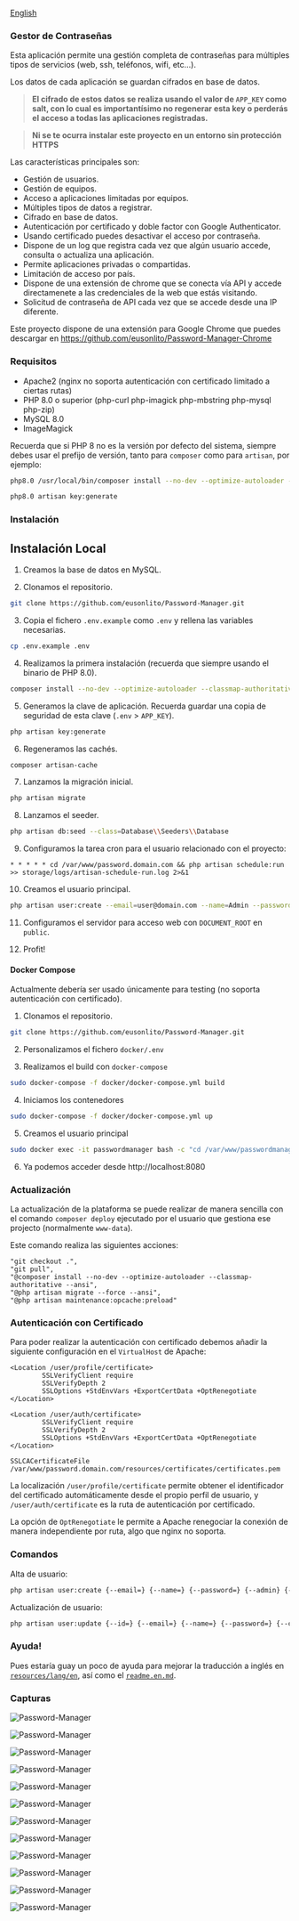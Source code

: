 [English](readme.md)

### Gestor de Contraseñas

Esta aplicación permite una gestión completa de contraseñas para múltiples tipos de servicios (web, ssh, teléfonos, wifi, etc...).

Los datos de cada aplicación se guardan cifrados en base de datos.

> **El cifrado de estos datos se realiza usando el valor de `APP_KEY` como salt, con lo cual es importantísimo no regenerar esta key o perderás el acceso a todas las aplicaciones registradas.**

> **Ni se te ocurra instalar este proyecto en un entorno sin protección HTTPS**

Las características principales son:

* Gestión de usuarios.
* Gestión de equipos.
* Acceso a aplicaciones limitadas por equipos.
* Múltiples tipos de datos a registrar.
* Cifrado en base de datos.
* Autenticación por certificado y doble factor con Google Authenticator.
* Usando certificado puedes desactivar el acceso por contraseña.
* Dispone de un log que registra cada vez que algún usuario accede, consulta o actualiza una aplicación.
* Permite aplicaciones privadas o compartidas.
* Limitación de acceso por país.
* Dispone de una extensión de chrome que se conecta vía API y accede directamenete a las credenciales de la web que estás visitando.
* Solicitud de contraseña de API cada vez que se accede desde una IP diferente.

Este proyecto dispone de una extensión para Google Chrome que puedes descargar en https://github.com/eusonlito/Password-Manager-Chrome

### Requisitos

- Apache2 (nginx no soporta autenticación con certificado limitado a ciertas rutas)
- PHP 8.0 o superior (php-curl php-imagick php-mbstring php-mysql php-zip)
- MySQL 8.0
- ImageMagick

Recuerda que si PHP 8 no es la versión por defecto del sistema, siempre debes usar el prefijo de versión, tanto para `composer` como para `artisan`, por ejemplo:

```bash
php8.0 /usr/local/bin/composer install --no-dev --optimize-autoloader --classmap-authoritative --ansi
```

```bash
php8.0 artisan key:generate
```

### Instalación

## Instalación Local

1. Creamos la base de datos en MySQL.

2. Clonamos el repositorio.

```bash
git clone https://github.com/eusonlito/Password-Manager.git
```

3. Copia el fichero `.env.example` como `.env` y rellena las variables necesarias.

```bash
cp .env.example .env
```

4. Realizamos la primera instalación (recuerda que siempre usando el binario de PHP 8.0).

```bash
composer install --no-dev --optimize-autoloader --classmap-authoritative --ansi
```

5. Generamos la clave de aplicación. Recuerda guardar una copia de seguridad de esta clave (`.env` > `APP_KEY`).

```bash
php artisan key:generate
```

6. Regeneramos las cachés.

```bash
composer artisan-cache
```

7. Lanzamos la migración inicial.

```bash
php artisan migrate
```

8. Lanzamos el seeder.

```bash
php artisan db:seed --class=Database\\Seeders\\Database
```

9. Configuramos la tarea cron para el usuario relacionado con el proyecto:

```
* * * * * cd /var/www/password.domain.com && php artisan schedule:run >> storage/logs/artisan-schedule-run.log 2>&1
```

10. Creamos el usuario principal.

```bash
php artisan user:create --email=user@domain.com --name=Admin --password=StrongPassword2 --admin
```

11. Configuramos el servidor para acceso web con `DOCUMENT_ROOT` en `public`.

12. Profit!

#### Docker Compose

Actualmente debería ser usado únicamente para testing (no soporta autenticación con certificado).

1. Clonamos el repositorio.

```bash
git clone https://github.com/eusonlito/Password-Manager.git
```

2. Personalizamos el fichero `docker/.env`

3. Realizamos el build con `docker-compose`

```bash
sudo docker-compose -f docker/docker-compose.yml build
```

4. Iniciamos los contenedores

```bash
sudo docker-compose -f docker/docker-compose.yml up
```

5. Creamos el usuario principal

```bash
sudo docker exec -it passwordmanager bash -c "cd /var/www/passwordmanager && php artisan user:create --email=user@domain.com --name=Admin --password=StrongPassword2 --admin"
```

6. Ya podemos acceder desde http://localhost:8080

### Actualización

La actualización de la plataforma se puede realizar de manera sencilla con el comando `composer deploy` ejecutado por el usuario que gestiona ese projecto (normalmente `www-data`).

Este comando realiza las siguientes acciones:

```
"git checkout .",
"git pull",
"@composer install --no-dev --optimize-autoloader --classmap-authoritative --ansi",
"@php artisan migrate --force --ansi",
"@php artisan maintenance:opcache:preload"
```

### Autenticación con Certificado

Para poder realizar la autenticación con certificado debemos añadir la siguiente configuración en el `VirtualHost` de Apache:

```
<Location /user/profile/certificate>
        SSLVerifyClient require
        SSLVerifyDepth 2
        SSLOptions +StdEnvVars +ExportCertData +OptRenegotiate
</Location>

<Location /user/auth/certificate>
        SSLVerifyClient require
        SSLVerifyDepth 2
        SSLOptions +StdEnvVars +ExportCertData +OptRenegotiate
</Location>

SSLCACertificateFile /var/www/password.domain.com/resources/certificates/certificates.pem
```

La localización `/user/profile/certificate` permite obtener el identificador del certificado automáticamente desde el propio perfil de usuario, y `/user/auth/certificate` es la ruta de autenticación por certificado.

La opción de `OptRenegotiate` le permite a Apache renegociar la conexión de manera independiente por ruta, algo que nginx no soporta.

### Comandos

Alta de usuario:

```bash
php artisan user:create {--email=} {--name=} {--password=} {--admin} {--readonly} {--teams=}
```

Actualización de usuario:

```bash
php artisan user:update {--id=} {--email=} {--name=} {--password=} {--certificate=} {--tfa_enabled=} {--admin=} {--readonly=} {--enabled=} {--teams=}
```

### Ayuda!

Pues estaría guay un poco de ayuda para mejorar la traducción a inglés en [`resources/lang/en`](resources/lang/en), así como el [`readme.en.md`](readme.en.md).

### Capturas

![Password-Manager](https://user-images.githubusercontent.com/644551/128019854-2d313657-29ec-48e8-bb8e-9802eb05858f.png)

![Password-Manager](https://user-images.githubusercontent.com/644551/128019842-4ea81ac4-a8c3-405a-92d5-d174b5997b93.png)

![Password-Manager](https://user-images.githubusercontent.com/644551/128019852-94612c82-03a3-4328-91d7-0c1c918056aa.png)

![Password-Manager](https://user-images.githubusercontent.com/644551/128019851-1b6f845a-c5cf-4870-b056-d86c1b9d46e2.png)

![Password-Manager](https://user-images.githubusercontent.com/644551/128019849-c63330dc-0c19-4ea6-90fe-c519c5b91091.png)

![Password-Manager](https://user-images.githubusercontent.com/644551/128019846-f44500b9-302b-47e6-91df-afe8918c732d.png)

![Password-Manager](https://user-images.githubusercontent.com/644551/128019845-03d88565-71e1-4cff-85a4-5c41042c72d6.png)

![Password-Manager](https://user-images.githubusercontent.com/644551/128019834-9ac49dbc-fcab-4129-aeea-8ca0906c99db.png)

![Password-Manager](https://user-images.githubusercontent.com/644551/128019829-8015cb2e-db1a-4100-8a0d-088e5e17411a.png)

![Password-Manager](https://user-images.githubusercontent.com/644551/128019826-dc34723b-e446-4541-b14c-36d7b4b81e16.png)

![Password-Manager](https://user-images.githubusercontent.com/644551/128019838-9bad81b4-1e9b-4591-a8c1-44193130a117.png)

![Password-Manager](https://user-images.githubusercontent.com/644551/128019844-f74e3b26-57fa-48b9-8849-0410f8e0b99b.png)
